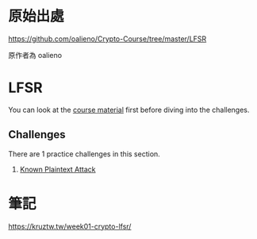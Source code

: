 # 原始出處

https://github.com/oalieno/Crypto-Course/tree/master/LFSR

原作者為 oalieno

# LFSR

You can look at the [course material](/LFSR/LFSR.pdf) first before diving into the challenges.

## Challenges

There are 1 practice challenges in this section.

1. [Known Plaintext Attack](/LFSR/Known-Plaintext-Attack)

# 筆記

https://kruztw.tw/week01-crypto-lfsr/